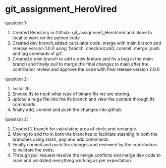 # git_assignment_HeroVired

question 1: 

1. Created Reository in Github- git_assignment_HeroVired and clone to local to work on the python code
2. Created dev branch,added calculator code ,merge with main branch and release version 1.0.0 using 'branch, checkout,add, commit, merge ,push and tag commads of git'.
3. Created a new branch to add a new feature and fix a bug in the main branch and finally pull to merge the final changes to main after the contributor review and approve the  code with final release version 2.0.0

question 2:

1. Install lfs
2. Envoke lfs to track what type of binary file we are storing.
3. upload a huge file into the lfs branch and view the content through lfs commands
4. finally add, commit and push the changes into github.

question 2:
1. Created 2 branch for calculating area of circle and rectangle.
2. Moving to and fro in both the branches to facilitate stashing in both the branches using stash, pop and add commands.
3. Finally commit and push the changes and reviewed by the contributors to validate the code.
4. Through pull request resolve the merge conflicts and merge dev code to main and validated everything working as per expectation.

